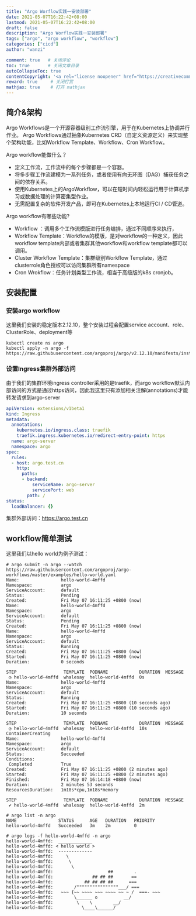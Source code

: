 ```yaml
---
title: "Argo Worflow实践一安装部署"
date: 2021-05-07T16:22:42+08:00
lastmod: 2021-05-07T16:22:42+08:00
draft: false
description: "Argo Worflow实践一安装部署"
tags: ["argo", "argo workflow", "workflow"]
categories: ["cicd"]
author: "wanzi"

comment: true   # 关闭评论
toc: true       # 关闭文章目录
autoCollapseToc: true
contentCopyright: '<a rel="license noopener" href="https://creativecommons.org/licenses/by-nc-nd/4.0/" target="_blank">CC BY-NC-ND 4.0</a>'
reward: true     # 关闭打赏
mathjax: true    # 打开 mathjax
---
```


## 简介&架构
Argo Workflows是一个开源容器级别工作流引擎，用于在Kubernetes上协调并行作业。 Argo Workflows通过抽象Kubernetes CRD（自定义资源定义）来实现整个架构功能，比如Workflow Template、Workflow、Cron Workflow。

Argo workflow能做什么？
- 定义工作流，工作流中的每个步骤都是一个容器。
- 将多步骤工作流建模为一系列任务，或者使用有向无环图（DAG）捕获任务之间的依存关系。
- 使用Kubernetes上的ArgoWorkflow，可以在短时间内轻松运行用于计算机学习或数据处理的计算密集型作业。
- 无需配置复杂的软件开发产品，即可在Kubernetes上本地运行CI / CD管道。

Argo workflow有哪些功能?
- Workflow ：调用多个工作流模版进行任务编排，通过不同顺序来执行，
- Workflow Template：Workflow的模版，是对workflow的一种定义，因此workflow template内部或者集群其他workflow和workflow template都可以调用。
- Cluster Workflow Template：集群级别Workflow Template，通过clusterrole角色授权可以访问集群所有namespace
- Cron Wrokflow：任务计划类型工作流，相当于高级版的k8s cronjob。

## 安装配置
### 安装argo workflow
这里我们安装的稳定版本2.12.10，整个安装过程会配置service account、role、ClusterRole、deployment等

```shell
kubectl create ns argo
kubectl apply -n argo -f https://raw.githubusercontent.com/argoproj/argo/v2.12.10/manifests/install.yaml
```


### 设置Ingress集群外部访问
由于我们的集群环境ingress controller采用的是traefik，而argo workflow默认内部访问的方式是通过https访问，因此我这里只有添加相关注解(annotations)才能转发请求到argo-server

```yaml
apiVersion: extensions/v1beta1
kind: Ingress
metadata:
  annotations:
    kubernetes.io/ingress.class: traefik
    traefik.ingress.kubernetes.io/redirect-entry-point: https
  name: argo-server
  namespace: argo
spec:
  rules:
  - host: argo.test.cn
    http:
      paths:
      - backend:
          serviceName: argo-server
          servicePort: web
        path: /
status:
  loadBalancer: {}
```

集群外部访问：https://argo.test.cn 

## workflow简单测试
这里我们以hello world为例子测试：
```shell
# argo submit -n argo --watch https://raw.githubusercontent.com/argoproj/argo-workflows/master/examples/hello-world.yaml
Name:                hello-world-4mffd
Namespace:           argo
ServiceAccount:      default
Status:              Pending
Created:             Fri May 07 16:11:25 +0800 (now)
Name:                hello-world-4mffd
Namespace:           argo
ServiceAccount:      default
Status:              Pending
Created:             Fri May 07 16:11:25 +0800 (now)
Name:                hello-world-4mffd
Namespace:           argo
ServiceAccount:      default
Status:              Running
Created:             Fri May 07 16:11:25 +0800 (now)
Started:             Fri May 07 16:11:25 +0800 (now)
Duration:            0 seconds

STEP                  TEMPLATE  PODNAME            DURATION  MESSAGE
 ◷ hello-world-4mffd  whalesay  hello-world-4mffd  0s
Name:                hello-world-4mffd
Namespace:           argo
ServiceAccount:      default
Status:              Running
Created:             Fri May 07 16:11:25 +0800 (10 seconds ago)
Started:             Fri May 07 16:11:25 +0800 (10 seconds ago)
Duration:            10 seconds

STEP                  TEMPLATE  PODNAME            DURATION  MESSAGE
 ◷ hello-world-4mffd  whalesay  hello-world-4mffd  10s       ContainerCreating
Name:                hello-world-4mffd
Namespace:           argo
ServiceAccount:      default
Status:              Succeeded
Conditions:
 Completed           True
Created:             Fri May 07 16:11:25 +0800 (2 minutes ago)
Started:             Fri May 07 16:11:25 +0800 (2 minutes ago)
Finished:            Fri May 07 16:14:18 +0800 (now)
Duration:            2 minutes 53 seconds
ResourcesDuration:   1m18s*cpu,1m18s*memory

STEP                  TEMPLATE  PODNAME            DURATION  MESSAGE
 ✔ hello-world-4mffd  whalesay  hello-world-4mffd  2m

# argo list -n argo
NAME                STATUS      AGE   DURATION   PRIORITY
hello-world-4mffd   Succeeded   3m    2m         0

# argo logs -f hello-world-4mffd -n argo
hello-world-4mffd:  _____________
hello-world-4mffd: < hello world >
hello-world-4mffd:  -------------
hello-world-4mffd:     \
hello-world-4mffd:      \
hello-world-4mffd:       \
hello-world-4mffd:                     ##        .
hello-world-4mffd:               ## ## ##       ==
hello-world-4mffd:            ## ## ## ##      ===
hello-world-4mffd:        /""""""""""""""""___/ ===
hello-world-4mffd:   ~~~ {~~ ~~~~ ~~~ ~~~~ ~~ ~ /  ===- ~~~
hello-world-4mffd:        \______ o          __/
hello-world-4mffd:         \    \        __/
hello-world-4mffd:           \____\______/
```
